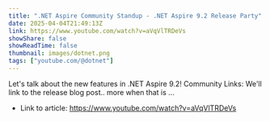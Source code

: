 ```yaml
---
title: ".NET Aspire Community Standup - .NET Aspire 9.2 Release Party"
date: 2025-04-04T21:49:13Z
link: https://www.youtube.com/watch?v=aVqVlTRDeVs
showShare: false
showReadTime: false
thumbnail: images/dotnet.png
tags: ["youtube.com/@dotnet"]
---
```

Let's talk about the new features in .NET Aspire 9.2! Community Links: We'll link to the release blog post.. more when that is ...

- Link to article: https://www.youtube.com/watch?v=aVqVlTRDeVs